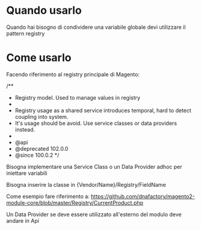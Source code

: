 # Quando usarlo

Quando hai bisogno di condividere una variabile globale devi utilizzare il pattern registry

# Come usarlo

Facendo riferimento al registry principale di Magento:

/**
* Registry model. Used to manage values in registry
*
* Registry usage as a shared service introduces temporal, hard to detect coupling into system.
* It's usage should be avoid. Use service classes or data providers instead.
*
* @api
* @deprecated 102.0.0
* @since 100.0.2
*/
  
Bisogna implementare una Service Class o un Data Provider adhoc per iniettare variabili

Bisogna inserire la classe in {Vendor/Name}/Registry/FieldName

Come esempio fare riferimento a: https://github.com/dnafactory/magento2-module-core/blob/master/Registry/CurrentProduct.php

Un Data Provider se deve essere utilizzato all'esterno del modulo deve andare in Api